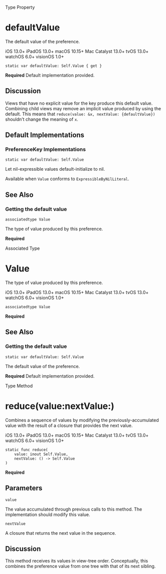 Type Property

# defaultValue

The default value of the preference.

iOS 13.0+  iPadOS 13.0+  macOS 10.15+  Mac Catalyst 13.0+  tvOS 13.0+  watchOS
6.0+  visionOS 1.0+

    
    
    static var defaultValue: Self.Value { get }

**Required** Default implementation provided.

## Discussion

Views that have no explicit value for the key produce this default value.
Combining child views may remove an implicit value produced by using the
default. This means that `reduce(value: &x, nextValue: {defaultValue})`
shouldn’t change the meaning of `x`.

## Default Implementations

### PreferenceKey Implementations

`static var defaultValue: Self.Value`

Let nil-expressible values default-initialize to nil.

Available when `Value` conforms to `ExpressibleByNilLiteral`.

## See Also

### Getting the default value

`associatedtype Value`

The type of value produced by this preference.

**Required**

Associated Type

# Value

The type of value produced by this preference.

iOS 13.0+  iPadOS 13.0+  macOS 10.15+  Mac Catalyst 13.0+  tvOS 13.0+  watchOS
6.0+  visionOS 1.0+

    
    
    associatedtype Value

**Required**

## See Also

### Getting the default value

`static var defaultValue: Self.Value`

The default value of the preference.

**Required** Default implementation provided.

Type Method

# reduce(value:nextValue:)

Combines a sequence of values by modifying the previously-accumulated value
with the result of a closure that provides the next value.

iOS 13.0+  iPadOS 13.0+  macOS 10.15+  Mac Catalyst 13.0+  tvOS 13.0+  watchOS
6.0+  visionOS 1.0+

    
    
    static func reduce(
        value: inout Self.Value,
        nextValue: () -> Self.Value
    )

**Required**

##  Parameters

`value`

    

The value accumulated through previous calls to this method. The
implementation should modify this value.

`nextValue`

    

A closure that returns the next value in the sequence.

## Discussion

This method receives its values in view-tree order. Conceptually, this
combines the preference value from one tree with that of its next sibling.

